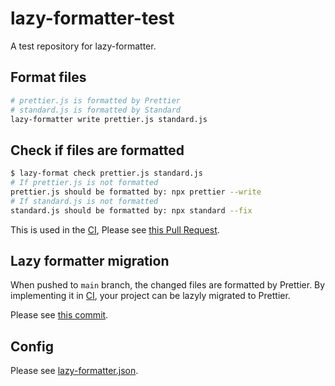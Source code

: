 # lazy-formatter-test

A test repository for lazy-formatter.

## Format files

```bash
# prettier.js is formatted by Prettier
# standard.js is formatted by Standard
lazy-formatter write prettier.js standard.js
```

## Check if files are formatted

```bash
$ lazy-format check prettier.js standard.js
# If prettier.js is not formatted
prettier.js should be formatted by: npx prettier --write
# If standard.js is not formatted
standard.js should be formatted by: npx standard --fix
```

This is used in the [CI](), Please see [this Pull Request]().

## Lazy formatter migration

When pushed to `main` branch, the changed files are formatted by Prettier.
By implementing it in [CI](), your project can be lazyly migrated to Prettier.

Please see [this commit]().

## Config

Please see [lazy-formatter.json](https://github.com/hata6502/lazy-formatter-test/blob/main/lazy-formatter.json).
